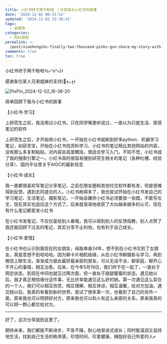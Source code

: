 ```yaml
---
title: 小红书终于两千粉啦 丨分享我与小红书的故事
date: '2024-12-02 00:31:52'
updated: '2024-12-02 22:30:41'
tags:
  - 自媒体
categories:
  - 阿巛随笔
permalink: >-
  /post/xiaohongshu-finally-two-thousand-pinks-gun-share-my-story-with-xiaohongshu-z5askh.html
comments: true
toc: true
---
```




小红书终于两千粉啦٩(๑^o^๑)۶

感谢各位家人兄弟姐妹的支持(🙏•͈ᴗ•͈)

​![PixPin_2024-12-02_16-38-20](assets/PixPin_2024-12-02_16-38-20-20241202163821-84gc4g7.png)​

简单回顾下我与小红书的故事

【小红书·学习】

上研究生之前，我没用过小红书，只在同学嘴里听说过，一直以为只是生活、穿搭笔记的软件

上研究生之后，才开始用小红书，一开始在小红书就刷到好多python、机器学习笔记，如获至宝，开始在小红书找资料学习，小红书的笔记相比其他网站的内容，没有那么多复制粘贴，对内容会高度概括，很适合学习入门。不知不觉，小红书成了我的搜索引擎之一。小红书真的很容易搜到研究生相关的笔记（各种吐槽、经验分享）、国内平台里关于AIGC的最新信息

【小红书·成长】

我一直都很喜欢写笔记分享笔记，之前在朋友圈和其他社交软件都有发，但是很难得到反馈，遇到志同道合的人。小红书刷得多了，我也尝试开始在小红书发自己的学习笔记、生活笔记、摄影笔记，一开始会嫌弃小红书必须要放一张图，不能写长文，现在其实也适应这个方式了。后来就渐渐地收获了大伙越来越多的认可，现在有什么笔记都爱发小红书

在小红书发笔记，不仅仅是给别人看哦，我可以得到别人的反馈指教，别人点赞了我还能回顾下过去的笔记，其实分享不止利他，也有利于自己成长。

【小红书·爱情】

在小红书也认识到我现在的女朋友，母胎单身24年，想不到在小红书交到了女朋友，真是意想不到哈哈哈。因为聊卡片相机结缘，从在小红书聊摄影与学习，再到微信上聊生活，渐渐成为彼此最好最亲密的朋友，可以无话不谈，聊家庭，聊开心不开心的事情，相互治愈。后来，在今年5月19日，我们终于在一起了，一直处于网恋状态，到现在中间也就见过两次面，但一直处于甜甜蜜蜜的状态。遇见她以后，我才真正相信缘分这件事，无比庆幸能遇见这么好的她。第一次遇见这么契合的一个人，我们可以相互欣赏、相互理解、相互体谅，相互温暖，给对方加油。遇见她以后，我真的有看到新的世界，尝试了很多第一次，也看到了自己的另外一面，原来我也可以照顾好对方，原来我也可以和人有这么亲密的关系，原来我真的可以把一颗心都交给对方。

---

好了，这次分享就到这里了。

期待未来，我们都能不断进步，不急不躁，耐心地渐进式成长；同时能温润又自持地生活，找到自己生活的秩序感，珍惜时间，珍爱健康，拥抱好自己所爱的人✊

‍
